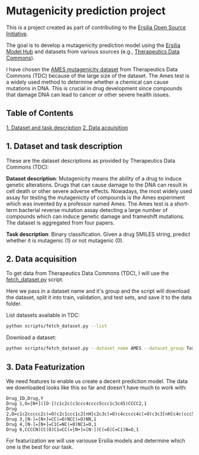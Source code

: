 # Mutagenicity prediction project

This is a project created as part of contributing to the [Ersilia Open Source Initiative](https://www.ersilia.io/).

The goal is to develop a mutagenicity prediction model using the [Ersilia Model Hub](https://www.ersilia.io/model-hub) and datasets from various sources (e.g., [Therapeutics Data Commons](https://tdcommons.ai/overview)).

I have chosen the [AMES mutagenicity dataset](https://tdcommons.ai/single_pred_tasks/tox#ames-mutagenicity) from Therapeutics Data Commons (TDC) because of the large size of the dataset.
The Ames test is a widely used method to determine whether a chemical can cause mutations in DNA. This is crucial in drug development since compounds that damage DNA can lead to cancer or other severe health issues.

## Table of Contents
[1. Dataset and task description](#dataset-and-task-description)
[2. Data acquisition](#data-acquisition)

## 1. Dataset and task description
These are the dataset descriptions as provided by Therapeutics Data Commons (TDC):

**Dataset description**: Mutagenicity means the ability of a drug to induce genetic alterations. Drugs that can cause damage to the DNA can result in cell death or other severe adverse effects. Nowadays, the most widely used assay for testing the mutagenicity of compounds is the Ames experiment which was invented by a professor named Ames. The Ames test is a short-term bacterial reverse mutation assay detecting a large number of compounds which can induce genetic damage and frameshift mutations. The dataset is aggregated from four papers.

**Task description**: Binary classification. Given a drug SMILES string, predict whether it is mutagenic (1) or not mutagenic (0).

## 2. Data acquisition

To get data from Therapeutics Data Commons (TDC), I will use the [fetch_dataset.py](scripts/fetch_dataset.py) script.

Here we pass in a dataset name and it's group and the script will download the dataset, split it into train, validation, and test sets, and save it to the data folder.

List datasets available in TDC:
```bash
python scripts/fetch_dataset.py --list
```

Download a dataset:
```bash
python scripts/fetch_dataset.py --dataset_name AMES --dataset_group Tox
```

## 3. Data Featurization
We need features to enable us create a decent prediction model. The data we downloaded looks like this so far and doesn't have much to work with:
```
Drug_ID,Drug,Y
Drug 1,O=[N+]([O-])c1c2c(c3ccc4cccc5ccc1c3c45)CCCC2,1
Drug 2,O=c1c2ccccc2c(=O)c2c1ccc1c2[nH]c2c3c(=O)c4ccccc4c(=O)c3c3[nH]c4c(ccc5c(=O)c6ccccc6c(=O)c54)c3c12,0
Drug 3,[N-]=[N+]=CC(=O)NCC(=O)NN,1
Drug 4,[N-]=[N+]=C1C=NC(=O)NC1=O,1
Drug 6,CCCCN(CC(O)C1=CC(=[N+]=[N-])C(=O)C=C1)N=O,1
```

For featurization we will use variouse Ersilia models and determine which one is the best for our task.
